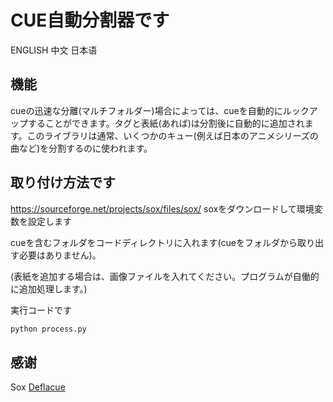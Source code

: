 # CUE自動分割器です
ENGLISH	中文	日本语

## 機能
cueの迅速な分離(マルチフォルダー)場合によっては、cueを自動的にルックアップすることができます。タグと表紙(あれば)は分割後に自動的に追加されます。このライブラリは通常、いくつかのキュー(例えば日本のアニメシリーズの曲など)を分割するのに使われます。
## 取り付け方法です
https://sourceforge.net/projects/sox/files/sox/
soxをダウンロードして環境変数を設定します

cueを含むフォルダをコードディレクトリに入れます(cueをフォルダから取り出す必要はありません)。

(表紙を追加する場合は、画像ファイルを入れてください。プログラムが自働的に追加処理します。)

実行コードです
```python
python process.py
```

## 感谢
Sox
[Deflacue](https://github.com/idlesign/deflacu/ "Deflacue")
